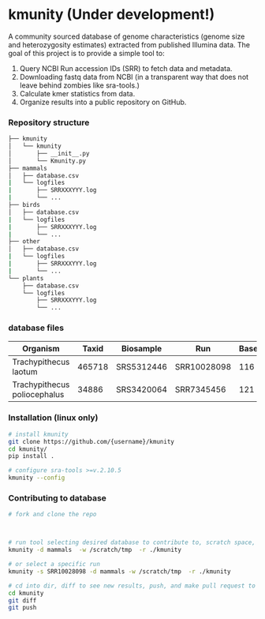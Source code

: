 # kmunity (Under development!)
A community sourced database of genome characteristics (genome size and heterozygosity estimates) extracted from published Illumina data. The goal of this project is to provide a simple tool to:

1. Query NCBI Run accession IDs (SRR) to fetch data and metadata. 
2. Downloading fastq data from NCBI (in a transparent way that does not leave behind zombies like sra-tools.)
3. Calculate kmer statistics from data. 
4. Organize results into a public repository on GitHub.


### Repository structure
```bash
├── kmunity
│   └── kmunity
│       ├── __init__.py
│       └── Kmunity.py
├── mammals
│   ├── database.csv
|   └── logfiles
|       ├── SRRXXXYYY.log
|       └── ...
├── birds
│   ├── database.csv
|   └── logfiles
|       ├── SRRXXXYYY.log
|       └── ...
├── other
│   ├── database.csv
|   └── logfiles
|       ├── SRRXXXYYY.log
|       └── ...
└── plants
    ├── database.csv
    └── logfiles
        ├── SRRXXXYYY.log
        └── ...
```


### database files

| Organism  | Taxid  |  Biosample  |   Run   |  Bases_Gb  |  Coverage |  Genome_Size   |  Heterozygosity  |
|   ---     |   ---  |     ---     |   ---   |    ---     |          ---             |          ---     |   ---         | 
|   Trachypithecus laotum         |   465718 |   SRS5312446    |  SRR10028098   |  116   |   ...    |   ...   |   ... |
|   Trachypithecus poliocephalus  |   34886  |   SRS3420064    |  SRR7345456    |  121   |   ...    |   ...   |  ... |


### Installation (linux only)
```bash
# install kmunity
git clone https://github.com/{username}/kmunity
cd kmunity/
pip install .

# configure sra-tools >=v.2.10.5
kmunity --config
```


### Contributing to database
```bash
# fork and clone the repo



# run tool selecting desired database to contribute to, scratch space, and repo location
kmunity -d mammals  -w /scratch/tmp  -r ./kmunity

# or select a specific run
kmunity -s SRR10028098 -d mammals -w /scratch/tmp  -r ./kmunity

# cd into dir, diff to see new results, push, and make pull request to origin on GitHub
cd kmunity
git diff 
git push
```
